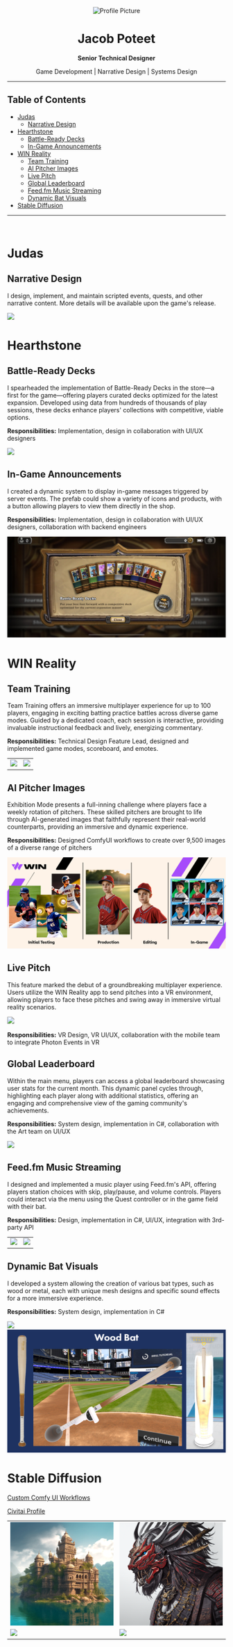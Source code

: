 <p align="center">
  <img src="https://avatars.githubusercontent.com/u/64765148?v=4" width="120" alt="Profile Picture">
</p>

<h1 align="center">Jacob Poteet</h1>
<p align="center"><b>Senior Technical Designer</b></p>
<p align="center">Game Development | Narrative Design | Systems Design</p>

---

## Table of Contents

- [Judas](#judas)
  - [Narrative Design](#narrative-design)
- [Hearthstone](#heathstone)
  - [Battle-Ready Decks](#battle-ready-decks)
  - [In-Game Announcements](#in-game-announcements)
- [WIN Reality](#win-reality)
  - [Team Training](#team-training)
  - [AI Pitcher Images](#ai-pitcher-images)
  - [Live Pitch](#live-pitch)
  - [Global Leaderboard](#global-leaderboard)
  - [Feed.fm Music Streaming](#feedfm-music-streaming)
  - [Dynamic Bat Visuals](#dynamic-bat-visuals)
- [Stable Diffusion](#stable-diffusion)

---

<br>


# Judas
## Narrative Design
I design, implement, and maintain scripted events, quests, and other narrative content. More details will be available upon the game's release.

<img src="https://images.ctfassets.net/404m4mhku829/3SuLzeVtzu8QoZLBLLdaWp/cbe89d054001f4d2ff6cf3a43800c23a/20250820_Mealha_art_JUDASKEYART_16x9_4k.jpg?w=2560">


# Hearthstone
## Battle-Ready Decks
I spearheaded the implementation of Battle-Ready Decks in the store—a first for the game—offering players curated decks optimized for the latest expansion. Developed using data from hundreds of thousands of play sessions, these decks enhance players' collections with competitive, viable options.

**Responsibilities:** Implementation, design in collaboration with UI/UX designers 

<img src="Assets\HS_Battle_Ready_Decks.gif">


## In-Game Announcements
I created a dynamic system to display in-game messages triggered by server events. The prefab could show a variety of icons and products, with a button allowing players to view them directly in the shop.

**Responsibilities:** Implementation, design in collaboration with UI/UX designers, collaboration with backend engineers

<img src="Assets\HS_Messaging.JPEG">

<br>


# WIN Reality
## Team Training
Team Training offers an immersive multiplayer experience for up to 100 players, engaging in exciting batting practice battles across diverse game modes. Guided by a dedicated coach, each session is interactive, providing invaluable instructional feedback and lively, energizing commentary.

**Responsibilities:** Technical Design Feature Lead, designed and implemented game modes, scoreboard, and emotes. 

<table>
  <tr>
    <td><img src="Assets\TeamTraining_3.gif"></td>
    <td><img src="Assets\TeamTraining_2.gif"></td>
  </tr>
</table>



## AI Pitcher Images
Exhibition Mode presents a full-inning challenge where players face a weekly rotation of pitchers. These skilled pitchers are brought to life through AI-generated images that faithfully represent their real-world counterparts, providing an immersive and dynamic experience.

**Responsibilities:** Designed ComfyUI workflows to create over 9,500 images of a diverse range of pitchers

<img src="Assets\AI_Pitchers.png">



## Live Pitch
This feature marked the debut of a groundbreaking multiplayer experience. Users utilize the WIN Reality app to send pitches into a VR environment, allowing players to face these pitches and swing away in immersive virtual reality scenarios.

<img src="Assets\LivePitchDemo.gif">

**Responsibilities:** VR Design, VR UI/UX, collaboration with the mobile team to integrate Photon Events in VR

## Global Leaderboard
Within the main menu, players can access a global leaderboard showcasing user stats for the current month. This dynamic panel cycles through, highlighting each player along with additional statistics, offering an engaging and comprehensive view of the gaming community's achievements.

**Responsibilities:** System design, implementation in C#, collaboration with the Art team on UI/UX

<img src="Assets\Leaderboard.gif">


## Feed.fm Music Streaming
I designed and implemented a music player using Feed.fm's API, offering players station choices with skip, play/pause, and volume controls. Players could interact via the menu using the Quest controller or in the game field with their bat.

**Responsibilities:** Design, implementation in C#, UI/UX, integration with 3rd-party API

<table>
  <tr>
    <td><img src="Assets\FeedFm_Pod.gif"></td>
    <td><img src="Assets\FeedFm_Field.gif"></td>
  </tr>
</table>


## Dynamic Bat Visuals
I developed a system allowing the creation of various bat types, such as wood or metal, each with unique mesh designs and specific sound effects for a more immersive experience.

**Responsibilities:** System design, implementation in C#

<img src="Assets\BatVisuals.gif">
<img src="Assets\WoodBatShowcase.png">

<br>


# Stable Diffusion
[Custom Comfy UI Workflows](https://github.com/JacobPoteet/ComfyUI_Workflows)

[Civitai Profile](https://civitai.com/user/JacobPoteet/posts)
<table>
  <tr>
    <td><img src="Assets\AI_Image_3.png"></td>
    <td><img src="Assets\AI_Image_2.png"></td>
  </tr>
  <tr>
    <td><img src="Assets\AI_Image_1.png"></td>
    <td><img src="Assets\AI_Image_4.png"></td>
  </tr>
</table>